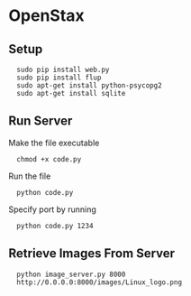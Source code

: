 OpenStax
========
Setup
--------

      sudo pip install web.py
      sudo pip install flup
      sudo apt-get install python-psycopg2
      sudo apt-get install sqlite
      
<!---And run chmod +x code.py to make it executable.-->

Run Server
--------
Make the file executable

      chmod +x code.py

Run the file 

      python code.py

Specify port by running

      python code.py 1234

Retrieve Images From Server
--------

      python image_server.py 8000
      http://0.0.0.0:8000/images/Linux_logo.png
